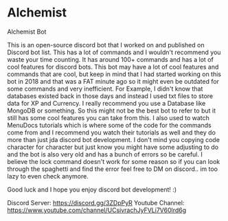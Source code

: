 # Alchemist
Alchemist Bot


This is an open-source discord bot that I worked on and published on Discord bot list. This has a lot of commands and I wouldn't recommend you waste your time counting. It has around 100+ commands and has a lot of cool features for discord bots. This bot may have a lot of cool features and commands that are cool, but keep in mind that I had started working on this bot in 2018 and that was a FAT minute ago so it might even be outdated for some commands and very inefficient. For Example, I didn't know that databases existed back in those days and instead I used txt files to store data for XP and Currency. I really recommend you use a Database like MongoDB or something. So this might not be the best bot to refer to but it still has some cool features you can take from this. I also used to watch MenuDocs tutorials which is where some of the code for the commands come from and I recommend you watch their tutorials as well and they do more than just jda discord bot development. I don't mind you copying code character for character but just know you might have some adjusting to do and the bot is also very old and has a bunch of errors so be careful. I believe the lock command doesn't work for some reason so if you can look through the spaghetti and find the error feel free to DM on discord.. im too lazy to even check anymore.


Good luck and I hope you enjoy discord bot development!
:)


Discord Server: https://discord.gg/3ZDpPyR
Youtube Channel: https://www.youtube.com/channel/UCsivrachJyFVLi7V60lrd6g
